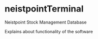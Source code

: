 # neistpointTerminal
Neistpoint Stock Management Database

Explains about functionality of the software
